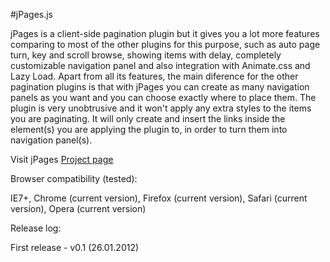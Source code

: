 #jPages.js

jPages is a client-side pagination plugin but it gives you a lot more features comparing to most of the other plugins for this purpose, such as auto page turn, key and scroll browse, showing items with delay, completely customizable navigation panel and also integration with Animate.css and Lazy Load.
Apart from all its features, the main diference for the other pagination plugins is that with jPages you can create as many navigation panels as you want and you can choose exactly where to place them.
The plugin is very unobtrusive and it won't apply any extra styles to the items you are paginating. It will only create and insert the links inside the element(s) you are applying the plugin to, in order to turn them into navigation panel(s).

Visit jPages [Project page](http://luis-almeida.github.com/jPages/)



Browser compatibility (tested):

IE7+,
Chrome (current version),
Firefox (current version),
Safari (current version),
Opera (current version)



Release log:

First release - v0.1 (26.01.2012)